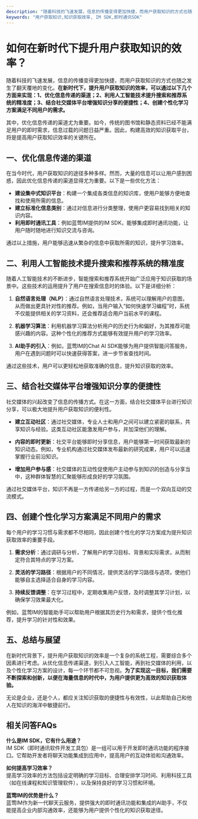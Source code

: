```yaml
---
description: "随着科技的飞速发展，信息的传播变得更加快捷，而用户获取知识的方式也随之发生了翻天覆地的变化。**在新时代下，提升用户获取知识的效率，可以通过以下几个方面来实现：1、优化信息传递的渠道；2、利用人工智能技术提升搜索和推荐系统的精准度；3、结合社交媒体平台增强知识分享的便捷性；4、创建个性化学习方案满足不同用户的需求。**"
keywords: "用户获取知识,知识获取效率, IM SDK,即时通讯SDK"
---
```

# 如何在新时代下提升用户获取知识的效率？

随着科技的飞速发展，信息的传播变得更加快捷，而用户获取知识的方式也随之发生了翻天覆地的变化。**在新时代下，提升用户获取知识的效率，可以通过以下几个方面来实现：1、优化信息传递的渠道；2、利用人工智能技术提升搜索和推荐系统的精准度；3、结合社交媒体平台增强知识分享的便捷性；4、创建个性化学习方案满足不同用户的需求。**

其中，优化信息传递的渠道尤为重要。如今，传统的图书馆和静态资料已经不能满足用户的即时需求，信息过载的问题日益严重。因此，构建高效的知识获取平台，将是提高用户获取知识效率的关键所在。

## 一、优化信息传递的渠道

在当今时代，用户获取知识的途径多种多样。然而，大量的信息可以让用户感到困惑，因此优化信息传递的渠道显得尤为重要。以下是一些优化方法：

- **建设集中式知识平台**：构建一个集成各类信息的知识库，使用户能够方便地查找和使用所需的信息。
- **建立标准化信息类别**：通过对信息进行分类整理，使用户更容易找到相关的知识内容。
- **利用即时通讯工具**：例如蓝莺IM提供的IM SDK，能够集成即时通讯功能，让用户随时随地进行知识交流与咨询。

通过以上措施，用户能够迅速从繁杂的信息中获取所需的知识，提升学习效率。

## 二、利用人工智能技术提升搜索和推荐系统的精准度

随着人工智能技术的不断进步，智能搜索和推荐系统开始广泛应用于知识获取的场景中。这些技术的运用提升了用户在搜索信息时的体验。以下是详细分析：

1. **自然语言处理（NLP）**：通过自然语言处理技术，系统可以理解用户的意图，从而做出更具针对性的推荐。例如，当用户输入“如何快速学习编程”时，系统不仅能提供相关的学习资料，还会推荐适合用户当前水平的课程。

2. **机器学习算法**：利用机器学习算法分析用户的历史行为和偏好，为其推荐可能感兴趣的内容。这种个性化的推荐方式能够有效提升用户的学习效率。

3. **AI助手的引入**：例如，蓝莺IM的Chat AI SDK能够为用户提供智能问答服务，用户在遇到问题时可以快速获得答案，进一步节省查找时间。

通过这些技术，用户可以更轻松地获取准确的信息，提升知识获取的效率。

## 三、结合社交媒体平台增强知识分享的便捷性

社交媒体的兴起改变了信息的传播方式。在这一方面，结合社交媒体平台进行知识分享，可以极大地提升用户获取知识的便利性。

- **建立互动社区**：通过社交媒体，专业人士和用户之间可以建立紧密的联系，共享知识与经验。这类互动社区能激发用户参与，并加深他们的理解。

- **内容的即时更新**：社交平台能够即时分享信息，用户能够第一时间获取最新的知识动态。例如，专业机构通过社交媒体发布最新的研究成果，用户可以迅速掌握行业前沿知识。

- **增加用户参与感**：社交媒体的互动性促使用户主动参与到知识的创造与分享当中，这种群体智慧的汇聚能够形成良好的学习氛围。

通过社交媒体平台，知识不再是一方传递给另一方的过程，而是一个双向互动的交流模式。

## 四、创建个性化学习方案满足不同用户的需求

每个用户的学习习惯与需求都不尽相同，因此创建个性化的学习方案成为提升知识获取效率的重要手段。

1. **需求分析**：通过调研与分析，了解用户的学习目标、背景和实际需求，从而制定符合其特点的学习方案。

2. **灵活的学习路径**：根据用户的不同情况，提供灵活的学习路径与选项，使他们能够自主选择适合自身的学习内容。

3. **持续反馈调整**：在学习过程中，定期收集用户反馈，及时调整其学习计划，以确保学习效果最大化。

例如，蓝莺IM的智能助手可以帮助用户根据其历史行为和需求，提供个性化推荐，提升学习的针对性和效果。

## 五、总结与展望

在新时代背景下，提升用户获取知识的效率是一个复杂的系统工程，需要综合多个因素进行考虑。从优化信息传递渠道，到引入人工智能，再到社交媒体的利用，以及个性化学习方案的设计，每一个环节都不可忽视。**为了实现这一目标，我们需要不断探索和创新，以便在海量信息的时代中，为用户提供更为高效的知识获取体验。**

无论是企业，还是个人，都应关注知识获取的便捷性与有效性，以此帮助自己和他人在知识的海洋中敏捷前行。

## 相关问答FAQs

**什么是IM SDK，它有什么用途？**  
IM SDK（即时通讯软件开发工具包）是一组可以用于开发即时通讯功能的程序接口。它帮助开发者将聊天功能集成到应用中，提高用户的互动体验和沟通效率。

**如何提高学习效率？**  
提高学习效率的方法包括设定明确的学习目标、合理安排学习时间、利用科技工具（如在线课程和知识管理软件），以及保持良好的学习习惯和环境。

**蓝莺IM的优势是什么？**  
蓝莺IM作为新一代聊天云服务，提供强大的即时通讯功能和集成的AI助手，不仅能提高企业内部沟通效率，还能够为用户提供个性化的知识获取途径。
